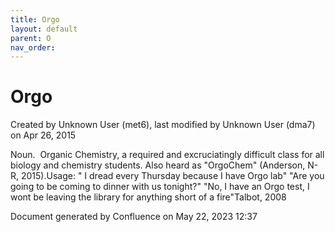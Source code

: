 ```yaml
---
title: Orgo
layout: default
parent: O
nav_order:
---
```


# Orgo

Created by  Unknown User (met6), last modified by  Unknown User (dma7) on Apr 26, 2015

Noun.  Organic Chemistry, a required and excruciatingly difficult class for all biology and chemistry students. Also heard as &quot;OrgoChem&quot; (Anderson, N-R, 2015).Usage: &quot; I dread every Thursday because I have Orgo lab&quot; &quot;Are you going to be coming to dinner with us tonight?&quot; &quot;No, I have an Orgo test, I wont be leaving the library for anything short of a fire&quot;Talbot, 2008 

Document generated by Confluence on May 22, 2023 12:37


